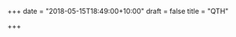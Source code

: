 +++
date = "2018-05-15T18:49:00+10:00"
draft = false
title = "QTH"

+++

<script type="text/javascript">
    he_maptype = 'h';
    he_track = "HB9ESX-7";
    he_zoom = "12";
</script>
<script type="text/javascript" src="http://aprs.fi/js/embed.js"></script>

<div id="map" class="panel-main--map">
</div>
<script type="text/javascript" src="/js/map.js"></script>
